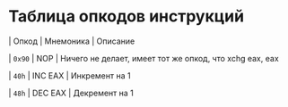 # Таблица опкодов инструкций

| Опкод  | Мнемоника | Описание

| `0x90` | NOP       | Ничего не делает, имеет тот же опкод, что xchg eax, eax

| `40h`  | INC EAX   | Инкремент на 1

| `48h`  | DEC EAX   | Декремент на 1
